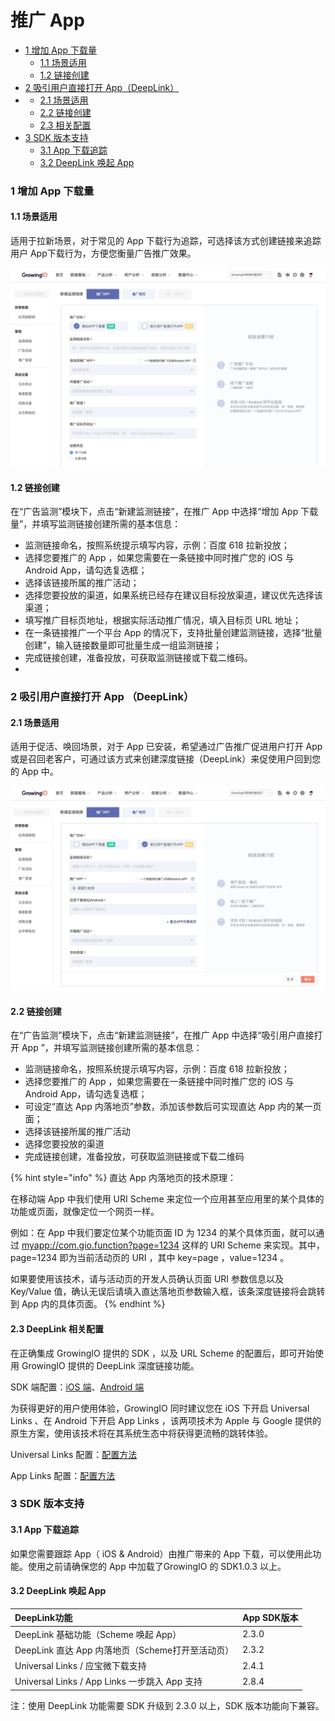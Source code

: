 # 推广 App

* [1 增加 App 下载量](tui-guang-app.md#1-zeng-jia-app-xia-zai-liang)
  * [1.1 场景适用](tui-guang-app.md#11-chang-jing-shi-yong)
  * [1.2 链接创建](tui-guang-app.md#12-lian-jie-chuang-jian)
* [2 吸引用户直接打开 App（DeepLink）](tui-guang-app.md#2-xi-yin-yong-hu-zhi-jie-da-kai-app)
* * [2.1 场景适用](tui-guang-app.md#21-chang-jing-shi-yong)
  * [2.2 链接创建](tui-guang-app.md#22-lian-jie-chuang-jian)
  * [2.3 相关配置](tui-guang-app.md#23-xiang-guan-pei-zhi)
* [3 SDK 版本支持](tui-guang-app.md#3-sdk-xiang-guan-xin-xi)
  * [3.1 App 下载追踪](tui-guang-app.md#31-app-xia-zai-zhui-zong)
  * [3.2 DeepLink 唤起 App](tui-guang-app.md#32-deeplink-huan-qi-app)

### 1 增加 App 下载量

#### 1.1 场景适用

适用于拉新场景，对于常见的 App 下载行为追踪，可选择该方式创建链接来追踪用户 App下载行为，方便您衡量广告推广效果。

![](../../.gitbook/assets/image%20%28130%29.png)

#### 1.2 链接创建

在“广告监测”模块下，点击“新建监测链接”，在推广 App 中选择“增加 App 下载量”，并填写监测链接创建所需的基本信息：

* 监测链接命名，按照系统提示填写内容，示例：百度 618 拉新投放；
* 选择您要推广的 App ，如果您需要在一条链接中同时推广您的 iOS 与 Android App，请勾选复选框；
* 选择该链接所属的推广活动；
* 选择您要投放的渠道，如果系统已经存在建议目标投放渠道，建议优先选择该渠道；
* 填写推广目标页地址，根据实际活动推广情况，填入目标页 URL 地址；
* 在一条链接推广一个平台 App 的情况下，支持批量创建监测链接，选择“批量创建”，输入链接数量即可批量生成一组监测链接；
*  完成链接创建，准备投放，可获取监测链接或下载二维码。
* 
### 2 吸引用户直接打开 App （DeepLink）

#### 2.1 场景适用

适用于促活、唤回场景，对于 App 已安装，希望通过广告推广促进用户打开 App 或是召回老客户，可通过该方式来创建深度链接（DeepLink）来促使用户回到您的 App 中。

![](../../.gitbook/assets/image%20%28324%29.png)

#### 2.2 链接创建

在“广告监测”模块下，点击“新建监测链接”，在推广 App 中选择“吸引用户直接打开 App ”，并填写监测链接创建所需的基本信息：

* 监测链接命名，按照系统提示填写内容，示例：百度 618 拉新投放；
* 选择您要推广的 App ，如果您需要在一条链接中同时推广您的 iOS 与 Android App，请勾选复选框；
* 可设定“直达 App 内落地页”参数，添加该参数后可实现直达 App 内的某一页面；
* 选择该链接所属的推广活动
* 选择您要投放的渠道
* 完成链接创建，准备投放，可获取监测链接或下载二维码 

{% hint style="info" %}
直达 App 内落地页的技术原理：

在移动端 App 中我们使用 URI Scheme 来定位一个应用甚至应用里的某个具体的功能或页面，就像定位一个网页一样。

例如：在 App 中我们要定位某个功能页面 ID 为 1234 的某个具体页面，就可以通过 [myapp://com.gio.function?page=1234](myapp://com.gio.function?page=1234) 这样的 URI Scheme 来实现。其中，page=1234 即为当前活动页的 URI ，其中 key=page ，value=1234 。

如果要使用该技术，请与活动页的开发人员确认页面 URI 参数信息以及 Key/Value 值，确认无误后请填入直达落地页参数输入框，该条深度链接将会跳转到 App 内的具体页面。 
{% endhint %}

#### 2.3 DeepLink 相关配置

在正确集成 GrowingIO 提供的 SDK ，以及 URL Scheme 的配置后，即可开始使用 GrowingIO 提供的 DeepLink 深度链接功能。

SDK 端配置：[iOS 端](https://docs.growingio.com/docs/sdk-integration/ios-sdk-1/ios-sdk#deeplink-hui-tiao-can-shu-huo-qu)、[Android 端](https://docs.growingio.com/docs/sdk-integration/android-sdk/android-sdk#deep-link-hui-tiao-can-shu-huo-qu)

为获得更好的用户使用体验，GrowingIO 同时建议您在 iOS 下开启 Universal Links 、在 Android 下开启 App Links ，该两项技术为 Apple 与 Google 提供的原生方案，使用该技术将在其系统生态中将获得更流畅的跳转体验。

Universal Links 配置：[配置方法](../../configuration/project-configuration.md#pei-zhi-universal-linksios)

App Links 配置：[配置方法](../../configuration/project-configuration.md#pei-zhi-app-linksandroid)

### 3 SDK 版本支持

#### 3.1 App 下载追踪

如果您需要跟踪 App（ iOS & Android）由推广带来的 App 下载，可以使用此功能。使用之前请确保您的 App 中加载了GrowingIO 的 SDK1.0.3 以上。

#### 3.2 DeepLink 唤起 App

| DeepLink功能 | App  SDK版本 |
| :--- | :--- |
|  DeepLink 基础功能（Scheme 唤起 App） | 2.3.0 |
| DeepLink 直达 App 内落地页（Scheme打开至活动页） | 2.3.2 |
| Universal Links / 应宝微下载支持 | 2.4.1 |
| Universal Links / App Links 一步跳入 App 支持 | 2.8.4 |

注：使用 DeepLink 功能需要 SDK 升级到 2.3.0 以上，SDK 版本功能向下兼容。



